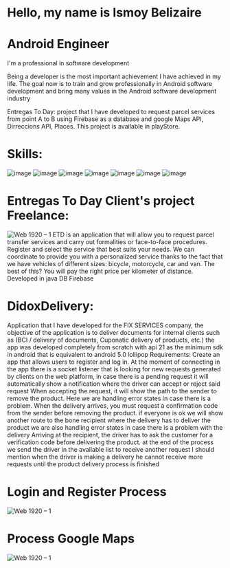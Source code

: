# Hello, my name is Ismoy Belizaire
# Android Engineer
I'm a professional in software development 

Being a developer is the most important achievement I have achieved in my life. The goal now is to train and grow professionally in Android software development and bring many values in the Android software development industry

Entregas To Day: project that I have developed to request parcel services from point A to B
using Firebase as a database and google Maps API, Dirreccions API, Places.
This project is available in playStore.
# Skills:
![image](https://user-images.githubusercontent.com/72107070/132263838-558ac5da-f94b-4569-81f1-1df34a5b1a32.png)
![image](https://user-images.githubusercontent.com/72107070/132263846-9407d0fd-4005-4667-b9a2-50f86ba8eb3d.png)
![image](https://user-images.githubusercontent.com/72107070/132263849-5bd92b49-74f3-401c-b463-bc4db2de8b49.png)
![image](https://user-images.githubusercontent.com/72107070/132263860-bb82b870-da84-4201-b2bb-1f566c418b54.png)
![image](https://user-images.githubusercontent.com/72107070/132263874-d4efe1aa-d757-4480-b547-9debf86b5624.png)
![image](https://user-images.githubusercontent.com/72107070/132263923-e4a6d36f-67c5-41d9-9d3a-1df0fbe68f63.png)
![image](https://user-images.githubusercontent.com/72107070/132263940-d848e237-0441-4bce-b8fc-5047f1a68c13.png)
# Entregas To Day Client's project Freelance:
![Web 1920 – 1](https://user-images.githubusercontent.com/72107070/132265429-d16b1dd1-96f4-464b-9eb7-d92bbb1f7ead.png)
ETD is an application that will allow you to request parcel transfer services and carry out formalities or face-to-face procedures.
Register and select the service that best suits your needs. We can coordinate to provide you with a personalized service thanks to the fact that we have vehicles of different sizes: bicycle, motorcycle, car and van. The best of this? You will pay the right price per kilometer of distance.
Developed in java DB Firebase


# DidoxDelivery:
Application that I have developed for the FIX SERVICES company, the objective of the application is to deliver documents for internal clients such as (BCI / delivery of documents, Cuponatic delivery of products, etc.)
the app was developed completely from scratch with api 21 as the minimum sdk in android that is equivalent to android 5.0 lollipop
Requirements: Create an app that allows users to register and log in.
At the moment of connecting in the app there is a socket listener that is looking for new requests generated by clients on the web platform, in case there is a pending request it will automatically show a notification where the driver can accept or reject said request
When accepting the request, it will show the path to the sender to remove the product. Here we are handling error states in case there is a problem.
When the delivery arrives, you must request a confirmation code from the sender before removing the product.
if everyone is ok we will show another route to the bone recipient where the delivery has to deliver the product
we are also handling error states in case there is a problem with the delivery
Arriving at the recipient, the driver has to ask the customer for a verification code before delivering the product.
at the end of the process we send the driver in the available list to receive another request
I should mention when the driver is making a delivery he cannot receive more requests until the product delivery process is finished

# Login and Register Process

![Web 1920 – 1](https://user-images.githubusercontent.com/72107070/156224427-66924300-7556-40b9-ab2a-704afc52a772.png)

# Process Google Maps

![Web 1920 – 1](https://user-images.githubusercontent.com/72107070/156227605-79f1d4eb-0852-40aa-b601-adc43472f4b9.png)
